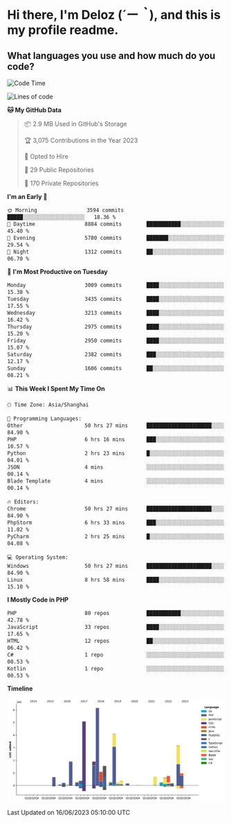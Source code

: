 # **Hi there, I'm Deloz (*´ー｀*), and this is my profile readme.**

## **What languages you use and how much do you code?**

<!--START_SECTION:waka-->
![Code Time](http://img.shields.io/badge/Code%20Time-1%2C704%20hrs%2013%20mins-blue)

![Lines of code](https://img.shields.io/badge/From%20Hello%20World%20I%27ve%20Written-31.1%20million%20lines%20of%20code-blue)

**🐱 My GitHub Data** 

> 📦 2.9 MB Used in GitHub's Storage 
 > 
> 🏆 3,075 Contributions in the Year 2023
 > 
> 💼 Opted to Hire
 > 
> 📜 29 Public Repositories 
 > 
> 🔑 170 Private Repositories 
 > 
**I'm an Early 🐤** 

```text
🌞 Morning                3594 commits        █████░░░░░░░░░░░░░░░░░░░░   18.36 % 
🌆 Daytime                8884 commits        ███████████░░░░░░░░░░░░░░   45.40 % 
🌃 Evening                5780 commits        ███████░░░░░░░░░░░░░░░░░░   29.54 % 
🌙 Night                  1312 commits        ██░░░░░░░░░░░░░░░░░░░░░░░   06.70 % 
```
📅 **I'm Most Productive on Tuesday** 

```text
Monday                   3009 commits        ████░░░░░░░░░░░░░░░░░░░░░   15.38 % 
Tuesday                  3435 commits        ████░░░░░░░░░░░░░░░░░░░░░   17.55 % 
Wednesday                3213 commits        ████░░░░░░░░░░░░░░░░░░░░░   16.42 % 
Thursday                 2975 commits        ████░░░░░░░░░░░░░░░░░░░░░   15.20 % 
Friday                   2950 commits        ████░░░░░░░░░░░░░░░░░░░░░   15.07 % 
Saturday                 2382 commits        ███░░░░░░░░░░░░░░░░░░░░░░   12.17 % 
Sunday                   1606 commits        ██░░░░░░░░░░░░░░░░░░░░░░░   08.21 % 
```


📊 **This Week I Spent My Time On** 

```text
🕑︎ Time Zone: Asia/Shanghai

💬 Programming Languages: 
Other                    50 hrs 27 mins      █████████████████████░░░░   84.90 % 
PHP                      6 hrs 16 mins       ███░░░░░░░░░░░░░░░░░░░░░░   10.57 % 
Python                   2 hrs 23 mins       █░░░░░░░░░░░░░░░░░░░░░░░░   04.01 % 
JSON                     4 mins              ░░░░░░░░░░░░░░░░░░░░░░░░░   00.14 % 
Blade Template           4 mins              ░░░░░░░░░░░░░░░░░░░░░░░░░   00.14 % 

🔥 Editors: 
Chrome                   50 hrs 27 mins      █████████████████████░░░░   84.90 % 
PhpStorm                 6 hrs 33 mins       ███░░░░░░░░░░░░░░░░░░░░░░   11.02 % 
PyCharm                  2 hrs 25 mins       █░░░░░░░░░░░░░░░░░░░░░░░░   04.08 % 

💻 Operating System: 
Windows                  50 hrs 27 mins      █████████████████████░░░░   84.90 % 
Linux                    8 hrs 58 mins       ████░░░░░░░░░░░░░░░░░░░░░   15.10 % 
```

**I Mostly Code in PHP** 

```text
PHP                      80 repos            ███████████░░░░░░░░░░░░░░   42.78 % 
JavaScript               33 repos            ████░░░░░░░░░░░░░░░░░░░░░   17.65 % 
HTML                     12 repos            ██░░░░░░░░░░░░░░░░░░░░░░░   06.42 % 
C#                       1 repo              ░░░░░░░░░░░░░░░░░░░░░░░░░   00.53 % 
Kotlin                   1 repo              ░░░░░░░░░░░░░░░░░░░░░░░░░   00.53 % 
```



**Timeline**

![Lines of Code chart](https://raw.githubusercontent.com/deloz/deloz/main/assets/bar_graph.png)


 Last Updated on 16/06/2023 05:10:00 UTC
<!--END_SECTION:waka-->
